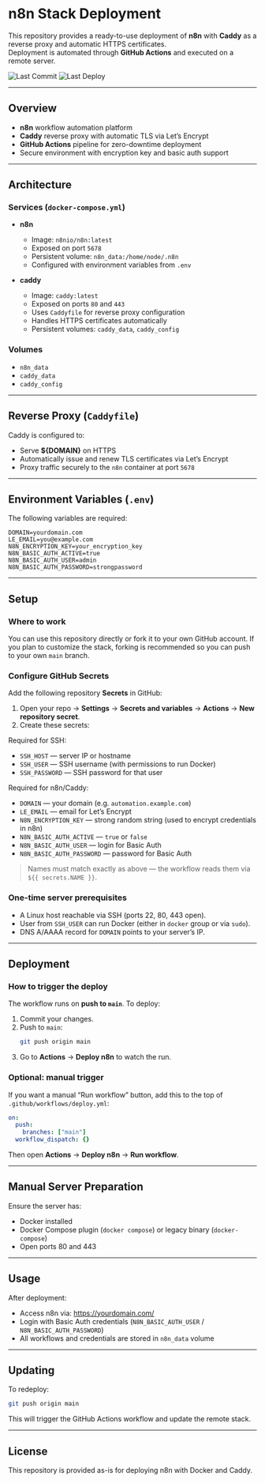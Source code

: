 # n8n Stack Deployment

This repository provides a ready-to-use deployment of **n8n** with **Caddy** as a reverse proxy and automatic HTTPS certificates.  
Deployment is automated through **GitHub Actions** and executed on a remote server.

![Last Commit](https://img.shields.io/github/last-commit/0x100/n8n-stack)
![Last Deploy](https://img.shields.io/github/actions/workflow/status/0x100/n8n-stack/deploy.yml)

---

## Overview

- **n8n** workflow automation platform
- **Caddy** reverse proxy with automatic TLS via Let’s Encrypt
- **GitHub Actions** pipeline for zero-downtime deployment
- Secure environment with encryption key and basic auth support

---

## Architecture

### Services (`docker-compose.yml`)
- **n8n**
  - Image: `n8nio/n8n:latest`
  - Exposed on port `5678`
  - Persistent volume: `n8n_data:/home/node/.n8n`
  - Configured with environment variables from `.env`

- **caddy**
  - Image: `caddy:latest`
  - Exposed on ports `80` and `443`
  - Uses `Caddyfile` for reverse proxy configuration
  - Handles HTTPS certificates automatically
  - Persistent volumes: `caddy_data`, `caddy_config`

### Volumes
- `n8n_data`
- `caddy_data`
- `caddy_config`

---

## Reverse Proxy (`Caddyfile`)

Caddy is configured to:

- Serve **${DOMAIN}** on HTTPS
- Automatically issue and renew TLS certificates via Let’s Encrypt
- Proxy traffic securely to the `n8n` container at port `5678`

---

## Environment Variables (`.env`)

The following variables are required:

```env
DOMAIN=yourdomain.com
LE_EMAIL=you@example.com
N8N_ENCRYPTION_KEY=your_encryption_key
N8N_BASIC_AUTH_ACTIVE=true
N8N_BASIC_AUTH_USER=admin
N8N_BASIC_AUTH_PASSWORD=strongpassword
```

---

## Setup

### Where to work
You can use this repository directly or fork it to your own GitHub account. If you plan to customize the stack, forking is recommended so you can push to your own `main` branch.

### Configure GitHub Secrets

Add the following repository **Secrets** in GitHub:
1. Open your repo → **Settings** → **Secrets and variables** → **Actions** → **New repository secret**.
2. Create these secrets:

Required for SSH:
- `SSH_HOST` — server IP or hostname
- `SSH_USER` — SSH username (with permissions to run Docker)
- `SSH_PASSWORD` — SSH password for that user

Required for n8n/Caddy:
- `DOMAIN` — your domain (e.g. `automation.example.com`)
- `LE_EMAIL` — email for Let’s Encrypt
- `N8N_ENCRYPTION_KEY` — strong random string (used to encrypt credentials in n8n)
- `N8N_BASIC_AUTH_ACTIVE` — `true` or `false`
- `N8N_BASIC_AUTH_USER` — login for Basic Auth
- `N8N_BASIC_AUTH_PASSWORD` — password for Basic Auth

> Names must match exactly as above — the workflow reads them via `${{ secrets.NAME }}`.

### One-time server prerequisites
- A Linux host reachable via SSH (ports 22, 80, 443 open).
- User from `SSH_USER` can run Docker (either in `docker` group or via `sudo`).
- DNS A/AAAA record for `DOMAIN` points to your server’s IP.

---

## Deployment

### How to trigger the deploy
The workflow runs on **push to `main`**. To deploy:
1. Commit your changes.
2. Push to `main`:
   ```bash
   git push origin main
   ```
3. Go to **Actions** → **Deploy n8n** to watch the run.

### Optional: manual trigger
If you want a manual “Run workflow” button, add this to the top of `.github/workflows/deploy.yml`:
```yaml
on:
  push:
    branches: ["main"]
  workflow_dispatch: {}
```
Then open **Actions** → **Deploy n8n** → **Run workflow**.

---

## Manual Server Preparation

Ensure the server has:
- Docker installed
- Docker Compose plugin (`docker compose`) or legacy binary (`docker-compose`)
- Open ports 80 and 443

---

## Usage

After deployment:
- Access n8n via: https://yourdomain.com/
- Login with Basic Auth credentials (`N8N_BASIC_AUTH_USER` / `N8N_BASIC_AUTH_PASSWORD`)
- All workflows and credentials are stored in `n8n_data` volume

---

## Updating

To redeploy:

```bash
git push origin main
```

This will trigger the GitHub Actions workflow and update the remote stack.

---

## License

This repository is provided as-is for deploying n8n with Docker and Caddy.
